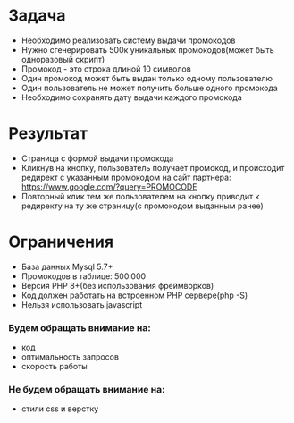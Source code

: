# Задача

- Необходимо реализовать систему выдачи промокодов
- Нужно сгенерировать 500к уникальных промокодов(может быть одноразовый скрипт)
- Промокод - это строка длиной 10 символов
- Один промокод может быть выдан только одному пользователю
- Один пользователь не может получить больше одного промокода
- Необходимо сохранять дату выдачи каждого промокода

# Результат

- Страница с формой выдачи промокода
- Кликнув на кнопку, пользователь получает промокод, и происходит
  редирект с указанным промокодом на сайт партнера: https://www.google.com/?query=PROMOCODE
- Повторный клик тем же пользователем на кнопку приводит к редиректу на ту же страницу(с промокодом выданным ранее)

# Ограничения

- База данных Mysql 5.7+
- Промокодов в таблице: 500.000
- Версия PHP 8+(без использования фреймворков)
- Код должен работать на встроенном PHP сервере(php -S)
- Нельзя использовать javascript

### Будем обращать внимание на:
- код
- оптимальность запросов
- скорость работы

### Не будем обращать внимание на:
- стили css и верстку